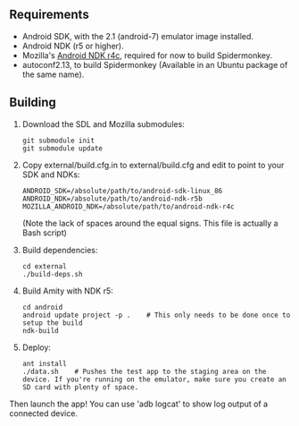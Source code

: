 Requirements
------------

* Android SDK, with the 2.1 (android-7) emulator image installed.
* Android NDK (r5 or higher).
* Mozilla's [Android NDK r4c](http://ftp.mozilla.org/pub/mozilla.org/mobile/source/android-ndk-r4c-0moz3.tar.bz2), required for now to build Spidermonkey.
* autoconf2.13, to build Spidermonkey (Available in an Ubuntu package of the same name).

Building
--------

1.  Download the SDL and Mozilla submodules:

        git submodule init
        git submodule update

2.  Copy external/build.cfg.in to external/build.cfg and edit to point to your SDK and NDKs:

        ANDROID_SDK=/absolute/path/to/android-sdk-linux_86
        ANDROID_NDK=/absolute/path/to/android-ndk-r5b
        MOZILLA_ANDROID_NDK=/absolute/path/to/android-ndk-r4c

    (Note the lack of spaces around the equal signs. This file is actually a Bash script)

3.  Build dependencies:

        cd external
        ./build-deps.sh

4.  Build Amity with NDK r5:

        cd android
        android update project -p .    # This only needs to be done once to setup the build
        ndk-build

5.  Deploy:

        ant install
        ./data.sh    # Pushes the test app to the staging area on the device. If you're running on the emulator, make sure you create an SD card with plenty of space.

Then launch the app! You can use 'adb logcat' to show log output of a connected device.
